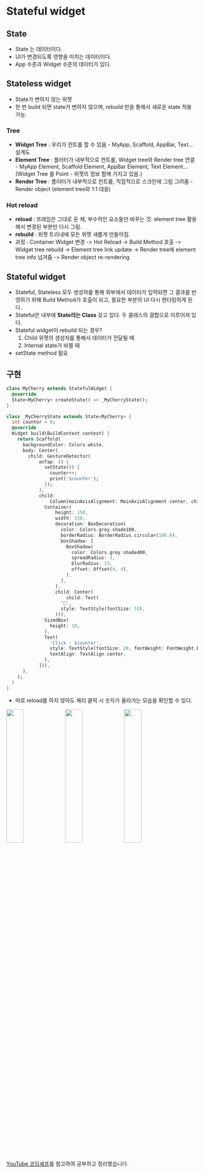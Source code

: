 # Stateful widget
## State
* State 는 데이터이다.
* UI가 변경되도록 영향을 미치는 데이터이다.
* App 수준과 Widget 수준의 데이터가 있다.
	
## Stateless widget
* State가 변하지 않는 위젯
* 한 번 build 되면 state가 변하지 않으며, rebuild 만을 통해서 새로운 state 적용 가능.

### Tree
* **Widget Tree** : 우리가 컨트롤 할 수 있음 - MyApp, Scaffold, AppBar, Text… 설계도
* **Element Tree** : 플러터가 내부적으로 컨트롤, Widget tree와 Render tree 연결 - MyApp Element, Scaffold Element, AppBar Element, Text Element… (Widget Tree 를 Point - 위젯의 정보 함께 가지고 있음.)
* **Render Tree** : 플러터가 내부적으로 컨트롤, 직접적으로 스크린에 그림 그려줌 - Render object  (element tree와 1:1 대응)

### Hot reload
* **reload** : 프레임은 그대로 둔 채, 부수적인 요소들만 바꾸는 것. element tree 활용해서 변경된 부분만 다시 그림.
* **rebuild** : 위젯 트리내에 모든 위젯 새롭게 만들어짐. 
* 과정 : Container Widget 변경 -> Hot Reload -> Build Method 호출 -> Widget tree rebuild -> Element tree link update -> Render tree에 element tree info 넘겨줌 -> Render object re-rendering

## Stateful widget
* Stateful, Stateless 모두 생성자를 통해 외부에서 데이터가 입력되면 그 결과를 반영하기 위해 Build Method가 호출이 되고, 필요한 부분의 UI 다시 렌더링하게 된다.
* Stateful은 내부에 **State라는 Class** 갖고 있다. 두 클래스의 결합으로 이루어져 있다.
* Stateful widget이 rebuild 되는 경우?
	1. Child 위젯의 생성자를 통해서 데이터가 전달될 때
	2. Internal state가 바뀔 때
* setState method 필요 

## 구현
```dart
class MyCherry extends StatefulWidget {
  @override
  State<MyCherry> createState() => _MyCherryState();
}

class _MyCherryState extends State<MyCherry> {
  int counter = 0;
  @override
  Widget build(BuildContext context) {
    return Scaffold(
      backgroundColor: Colors.white,
      body: Center(
        child: GestureDetector(
            onTap: () {
              setState(() {
                counter++;
                print('$counter');
              });
            },
            child:
                Column(mainAxisAlignment: MainAxisAlignment.center, children: [
              Container(
                  height: 150,
                  width: 150,
                  decoration: BoxDecoration(
                    color: Colors.grey.shade100,
                    borderRadius: BorderRadius.circular(100.0),
                    boxShadow: [
                      BoxShadow(
                        color: Colors.grey.shade400,
                        spreadRadius: 3,
                        blurRadius: 13,
                        offset: Offset(4, 4),
                      ),
                    ],
                  ),
                  child: Center(
                      child: Text(
                    '🍒',
                    style: TextStyle(fontSize: 55),
                  ))),
              SizedBox(
                height: 10,
              ),
              Text(
                'Click : $counter',
                style: TextStyle(fontSize: 20, fontWeight: FontWeight.bold),
                textAlign: TextAlign.center,
              ),
            ])),
      ),
    );
  }
}
```


* 따로 reload를 하지 않아도 체리 클릭 시 숫자가 올라가는 모습을 확인할 수 있다.

<img  src="https://user-images.githubusercontent.com/64299475/134207594-caba5152-c7a7-4330-94e3-d635674be58c.png" width="30%" height="30%">

<img  src="https://user-images.githubusercontent.com/64299475/134207745-92b2e1a4-ed7d-4a77-8be5-80523b987a5e.png" width="30%" height="30%">

<img  src="https://user-images.githubusercontent.com/64299475/134207778-011856dd-0f17-4483-9b1c-ed1e48800dfb.png" width="30%" height="30%">

<br> 

[YouTube 코딩셰프](https://www.youtube.com/watch?v=StvbitxUKSo&list=PLQt_pzi-LLfoOpp3b-pnnLXgYpiFEftLB&index=1)를 참고하여 공부하고 정리했습니다.